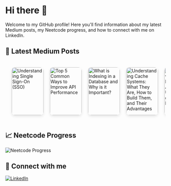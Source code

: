 # Hi there 👋

Welcome to my GitHub profile! Here you'll find information about my latest Medium posts, my Neetcode progress, and how to connect with me on LinkedIn.

## 📖 Latest Medium Posts
<!-- BLOG-POST-THUMBNAILS:START -->
<div class="thumbnails" style="display: flex; overflow-x: auto; padding: 10px;">
  <a href="https://medium.com/@jain.yash1909/understanding-single-sign-on-sso-ca7aae32bdcd?source=rss-572bb85fdb------2" style="text-decoration: none; color: inherit; margin: 10px; position: relative; flex: 0 0 auto;">
    <img src="https://miro.medium.com/v2/resize:fit:712/1*yiw8smZDlNLmGgDyzWXdQg.png" alt="Understanding Single Sign-On (SSO)" style="width: 100px; height: 150px; border-radius: 10px; box-shadow: 0 4px 8px rgba(0,0,0,0.1); transition: transform 0.2s;">
  </a>
  <a href="https://medium.com/@jain.yash1909/top-5-common-ways-to-improve-api-performance-c259860ba5d9?source=rss-572bb85fdb------2" style="text-decoration: none; color: inherit; margin: 10px; position: relative; flex: 0 0 auto;">
    <img src="https://miro.medium.com/v2/resize:fit:1200/1*Y1Kc3-p3zOj2EgLRrdAE_w.png" alt="Top 5 Common Ways to Improve API Performance" style="width: 100px; height: 150px; border-radius: 10px; box-shadow: 0 4px 8px rgba(0,0,0,0.1); transition: transform 0.2s;">
  </a>
  <a href="https://medium.com/@jain.yash1909/what-is-indexing-in-a-database-and-why-is-it-important-7d8b686c9efa?source=rss-572bb85fdb------2" style="text-decoration: none; color: inherit; margin: 10px; position: relative; flex: 0 0 auto;">
    <img src="https://miro.medium.com/v2/resize:fit:1087/1*1y9MLt5YWL4dnytIRuMObA.png" alt="What is Indexing in a Database and Why is it Important?" style="width: 100px; height: 150px; border-radius: 10px; box-shadow: 0 4px 8px rgba(0,0,0,0.1); transition: transform 0.2s;">
  </a>
  <a href="https://medium.com/@jain.yash1909/understanding-cache-systems-what-they-are-how-to-build-them-and-their-advantages-39dc33cef69b?source=rss-572bb85fdb------2" style="text-decoration: none; color: inherit; margin: 10px; position: relative; flex: 0 0 auto;">
    <img src="https://miro.medium.com/v2/resize:fit:998/1*99HRHh-fYdlnLuTtHjaIQg.png" alt="Understanding Cache Systems: What They Are, How to Build Them, and Their Advantages" style="width: 100px; height: 150px; border-radius: 10px; box-shadow: 0 4px 8px rgba(0,0,0,0.1); transition: transform 0.2s;">
  </a>
  <a href="https://medium.com/@jain.yash1909/monolithic-vs-microservices-architecture-understanding-the-key-differences-7ddf328565d0?source=rss-572bb85fdb------2" style="text-decoration: none; color: inherit; margin: 10px; position: relative; flex: 0 0 auto;">
    <img src="https://miro.medium.com/v2/resize:fit:1030/1*qCD-W51kRsI-PRqMtZsxmA.jpeg" alt="Monolithic vs. Microservices Architecture: Understanding the Key Differences" style="width: 100px; height: 150px; border-radius: 10px; box-shadow: 0 4px 8px rgba(0,0,0,0.1); transition: transform 0.2s;">
  </a>
</div>
<style>
  .thumbnails a:hover img { transform: scale(1.05); }
  .thumbnails a:hover div { opacity: 1; }
</style>
<!-- BLOG-POST-THUMBNAILS:END -->

## 📈 Neetcode Progress
![Neetcode Progress](https://progress-bar.dev/56?title=completed&width=200)

## 🔗 Connect with me
[![LinkedIn](https://img.shields.io/badge/LinkedIn-Connect-blue)](https://www.linkedin.com/in/yash-jain-869144b1/)
